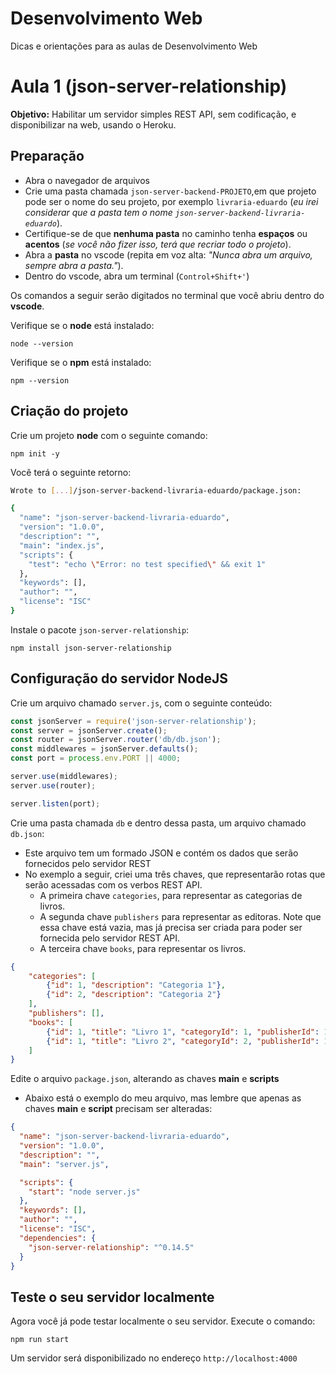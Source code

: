 # Desenvolvimento Web

Dicas e orientações para as aulas de Desenvolvimento Web

# Aula 1 (json-server-relationship)

**Objetivo:** Habilitar um servidor simples REST API, sem codificação, e disponibilizar na web, usando o Heroku.

## Preparação

- Abra o navegador de arquivos
- Crie uma pasta chamada `json-server-backend-PROJETO`,em que projeto pode ser o nome do seu projeto, por exemplo `livraria-eduardo` (_eu irei considerar que a pasta tem o nome `json-server-backend-livraria-eduardo`_).
- Certifique-se de que **nenhuma pasta** no caminho tenha **espaços** ou **acentos** (_se você não fizer isso, terá que recriar todo o projeto_).
-   Abra a **pasta** no vscode (repita em voz alta: _"Nunca abra um arquivo, sempre abra a pasta."_).
-   Dentro do vscode, abra um terminal (`Control+Shift+'`)

Os comandos a seguir serão digitados no terminal que você abriu dentro do **vscode**.

Verifique se o **node** está instalado:

    node --version

Verifique se o **npm** está instalado:

    npm --version

## Criação do projeto

Crie um projeto **node** com o seguinte comando:

    npm init -y

Você terá o seguinte retorno:

```bash
Wrote to [...]/json-server-backend-livraria-eduardo/package.json:

{
  "name": "json-server-backend-livraria-eduardo",
  "version": "1.0.0",
  "description": "",
  "main": "index.js",
  "scripts": {
    "test": "echo \"Error: no test specified\" && exit 1"
  },
  "keywords": [],
  "author": "",
  "license": "ISC"
}
```

Instale o pacote `json-server-relationship`:

    npm install json-server-relationship

## Configuração do servidor NodeJS

Crie um arquivo chamado `server.js`, com o seguinte conteúdo:

```javascript
const jsonServer = require('json-server-relationship');
const server = jsonServer.create();
const router = jsonServer.router('db/db.json');
const middlewares = jsonServer.defaults();
const port = process.env.PORT || 4000;

server.use(middlewares);
server.use(router);

server.listen(port);
```

Crie uma pasta chamada `db` e dentro dessa pasta, um arquivo chamado `db.json`:

- Este arquivo tem um formado JSON e contém os dados que serão fornecidos pelo servidor REST
- No exemplo a seguir, criei uma três chaves, que representarão rotas que serão acessadas com os verbos REST API. 
    - A primeira chave `categories`, para representar as categorias de livros.
    - A segunda chave `publishers` para representar as editoras. Note que essa chave está vazia, mas já precisa ser criada para poder ser fornecida pelo servidor REST API.
    - A terceira chave `books`, para representar os livros.
```json
{
    "categories": [
        {"id": 1, "description": "Categoria 1"},
        {"id": 2, "description": "Categoria 2"}
    ],
    "publishers": [],
    "books": [
        {"id": 1, "title": "Livro 1", "categoryId": 1, "publisherId": 1},
        {"id": 1, "title": "Livro 2", "categoryId": 2, "publisherId": 1}
    ]
}
```

Edite o arquivo `package.json`, alterando as chaves **main** e **scripts**

- Abaixo está o exemplo do meu arquivo, mas lembre que apenas as chaves **main** e **script** precisam ser alteradas:

```json
{
  "name": "json-server-backend-livraria-eduardo",
  "version": "1.0.0",
  "description": "",
  "main": "server.js",

  "scripts": {
    "start": "node server.js"
  },
  "keywords": [],
  "author": "",
  "license": "ISC",
  "dependencies": {
    "json-server-relationship": "^0.14.5"
  }
}
```

## Teste o seu servidor localmente

Agora você já pode testar localmente o seu servidor. Execute o comando:

    npm run start

Um servidor será disponibilizado no endereço `http://localhost:4000`
